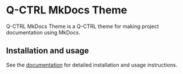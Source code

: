 # Q-CTRL MkDocs Theme

Q-CTRL MkDocs Theme is a Q-CTRL theme for making project documentation using MkDocs.

## Installation and usage

See the [documentation](https://qctrl.github.io/mkdocs-theme) for detailed installation and usage instructions.
